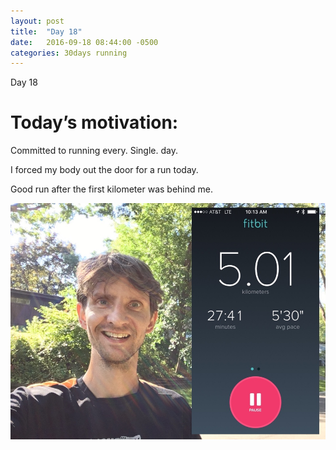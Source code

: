 ```yaml
---
layout: post
title:  "Day 18"
date:   2016-09-18 08:44:00 -0500
categories: 30days running
---
```

Day 18

# Today’s motivation:

Committed to running every. Single. day. 

I forced my body out the door for a run today.

Good run after the first kilometer was behind me.


![alt text](/img/day18.jpg "Day 18 - Snapped a screenshot at 5km")